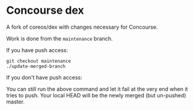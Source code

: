 # Concourse dex

A fork of coreos/dex with changes necessary for Concourse.

Work is done from the `maintenance` branch.

If you have push access:

    git checkout maintenance
    ./update-merged-branch

If you don't have push access:

You can still run the above command and let it fail at the very end when it tries to push.
Your local HEAD will be the newly merged (but un-pushed) master.
